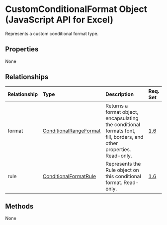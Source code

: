 # CustomConditionalFormat Object (JavaScript API for Excel)

Represents a custom conditional format type.

## Properties

None

## Relationships
| Relationship | Type	|Description| Req. Set|
|:---------------|:--------|:----------|:----|
|format|[ConditionalRangeFormat](conditionalrangeformat.md)|Returns a format object, encapsulating the conditional formats font, fill, borders, and other properties. Read-only.|[1.6](../requirement-sets/excel-api-requirement-sets.md)|
|rule|[ConditionalFormatRule](conditionalformatrule.md)|Represents the Rule object on this conditional format. Read-only.|[1.6](../requirement-sets/excel-api-requirement-sets.md)|

## Methods
None

